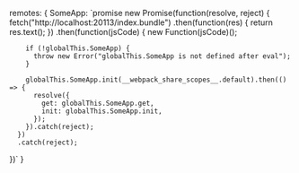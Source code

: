 remotes: {
  SomeApp: `promise new Promise(function(resolve, reject) {
    fetch("http://localhost:20113/index.bundle")
      .then(function(res) { return res.text(); })
      .then(function(jsCode) {
        new Function(jsCode)();

        if (!globalThis.SomeApp) {
          throw new Error("globalThis.SomeApp is not defined after eval");
        }

        globalThis.SomeApp.init(__webpack_share_scopes__.default).then(() => {
          resolve({
            get: globalThis.SomeApp.get,
            init: globalThis.SomeApp.init,
          });
        }).catch(reject);
      })
      .catch(reject);
  })`
}
